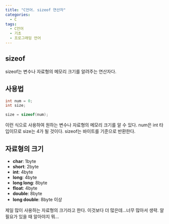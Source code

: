 ```yaml
---
title: "C언어. sizeof 연산자"
categories:
  - C
tags:
  - C언어
  - 기초
  - 프로그래밍 언어
---
```


## sizeof

sizeof는 변수나 자료형의 메모리 크기를 알려주는 연산자다. 

## 사용법

```c
int num = 0;
int size;

size = sizeof(num);
```

이런 식으로 사용하여 원하는 변수나 자료형의 메모리 크기를 알 수 있다. num은 int 타입이므로 size는 4가 될 것이다. sizeof는 바이트를 기준으로 반환한다.

## 자료형의 크기

- **char**: 1byte
- **short**: 2byte
- **int**: 4byte
- **long**: 4byte
- **long long**: 8byte
- **float**: 4byte
- **double**: 8byte
- **long double**: 8byte 이상

제일 많이 사용하는 자료형의 크기라고 한다. 이것보다 더 많은데...너무 많아서 생략. 알 필요가 있을 때 알아야지 뭐...
